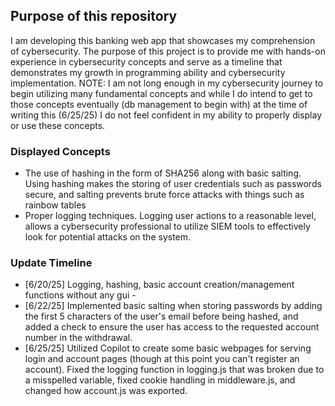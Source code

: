 ## Purpose of this repository
I am developing this banking web app that showcases my comprehension of cybersecurity. The purpose of this project is to provide me with hands-on experience in cybersecurity concepts and serve as a timeline that demonstrates my growth in programming ability and cybersecurity implementation.
NOTE: I am not long enough in my cybersecurity journey to begin utilizing many fundamental concepts and while I do intend to get to those concepts eventually (db management to begin with) at the time of writing this (6/25/25) I do not feel confident in my ability to properly display or use these concepts.

### Displayed Concepts
- The use of hashing in the form of SHA256 along with basic salting. Using hashing makes the storing of user credentials such as passwords secure, and salting prevents brute force attacks with things such as rainbow tables
- Proper logging techniques. Logging user actions to a reasonable level, allows a cybersecurity professional to utilize SIEM tools to effectively look for potential attacks on the system.

### Update Timeline
- [6/20/25] Logging, hashing, basic account creation/management functions without any gui - 
- [6/22/25] Implemented basic salting when storing passwords by adding the first 5 characters of the user's email before being hashed, and added a check to ensure the user has access to the requested account number in the withdrawal.
- [6/25/25] Utilized Copilot to create some basic webpages for serving login and account pages (though at this point you can't register an account). Fixed the logging function in logging.js that was broken due to a misspelled variable, fixed cookie handling in middleware.js, and changed how account.js was exported.